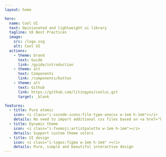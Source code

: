 ```yaml
---
layout: home

hero:
  name: Cool UI
  text: Opinionated and lightweight ui library
  tagline: UX Best Practices
  image:
    src: /logo.svg
    alt: Cool UI
  actions:
    - theme: brand
      text: Guide
      link: /guide/introduction
    - theme: alt
      text: Components
      link: /components/button
    - theme: alt
      text: Github
      link: https://github.com/litingyes/coolui.git
      target: _blank

features:
  - title: Pure atomic
    icon: <i class="i-vscode-icons:file-type-unocss w-1em h-1em"></i>
    details: No need to import additional css files based on <a href="https://unocss.dev/" target="_blank">UnoCSS</a>
  - title: Dynamic theme
    icon: <i class="i-fxemoji:artistpalette w-1em h-1em"></i>
    details: Support custom theme colors
  - title: UI design
    icon: <i class="i-logos:figma w-1em h-1em" ></i>
    details: Pure, simple and beautiful interactive design
---
```

